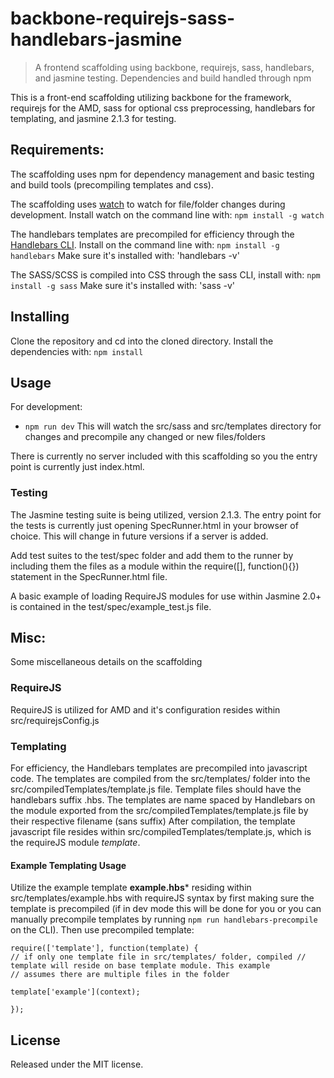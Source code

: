 backbone-requirejs-sass-handlebars-jasmine
==========================================

> A frontend scaffolding using backbone, requirejs, sass, handlebars, and jasmine testing. Dependencies and build handled through npm

This is a front-end scaffolding utilizing backbone for the framework, requirejs for the AMD, sass for optional css preprocessing, handlebars for templating, and jasmine 2.1.3 for testing.

## Requirements:

The scaffolding uses npm for dependency management and basic testing and build tools (precompiling templates and css).

The scaffolding uses [watch](https://www.npmjs.com/package/watch) to watch for file/folder changes during development. Install watch on the command line with:
`npm install -g watch`

The handlebars templates are precompiled for efficiency through the [Handlebars CLI](https://www.npmjs.com/package/handlebars). Install on the command line with:
`npm install -g handlebars`
Make sure it's installed with:
'handlebars -v'

The SASS/SCSS is compiled into CSS through the sass CLI, install with:
`npm install -g sass`
Make sure it's installed with:
'sass -v'

## Installing
Clone the repository and cd into the cloned directory. Install the dependencies with: `npm install`

## Usage

For development:
* `npm run dev`  This will watch the src/sass and src/templates directory for changes and precompile any changed or new files/folders

There is currently no server included with this scaffolding so you the entry point is currently just index.html.

### Testing

The Jasmine testing suite is being utilized, version 2.1.3. The entry point for the tests is currently just opening SpecRunner.html in your browser of choice. This will change in future versions if a server is added.

Add test suites to the test/spec folder and add them to the runner by including them the files as a module within the require([], function(){}) statement in the SpecRunner.html file.

A basic example of loading RequireJS modules for use within Jasmine 2.0+ is contained in the test/spec/example_test.js file.

## Misc:

Some miscellaneous details on the scaffolding

### RequireJS

RequireJS is utilized for AMD and it's configuration resides within src/requirejsConfig.js

### Templating

For efficiency, the Handlebars templates are precompiled into javascript code. The templates are compiled from the src/templates/ folder into the src/compiledTemplates/template.js file. Template files should have the handlebars suffix .hbs. The templates are name spaced by Handlebars on the module exported from the src/compiledTemplates/template.js file by their respective filename (sans suffix) After compilation, the template javascript file resides within src/compiledTemplates/template.js, which is the requireJS module *template*.

#### Example Templating Usage

Utilize the example template **example.hbs*** residing within src/templates/example.hbs with requireJS syntax by first making sure the template is precompiled (if in dev mode this will be done for you or you can manually precompile templates by running `npm run handlebars-precompile` on the CLI). Then use precompiled template:

```
require(['template'], function(template) {
// if only one template file in src/templates/ folder, compiled // template will reside on base template module. This example
// assumes there are multiple files in the folder

template['example'](context);

});

```

## License
Released under the MIT license.
